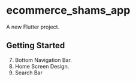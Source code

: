 # ecommerce_shams_app

A new Flutter project.

## Getting Started

7. Bottom Navigation Bar.
8. Home Screen Design.
9. Search Bar
